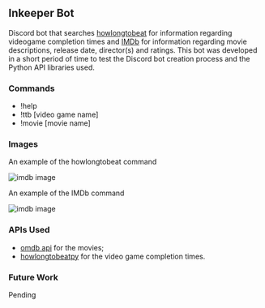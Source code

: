 ## Inkeeper Bot

Discord bot that searches [howlongtobeat](https://howlongtobeat.com) for information regarding videogame completion times and [IMDb](https://imdb.com) for information regarding movie descriptions, release date, director(s) and ratings. This bot was developed in a short period of time to test the Discord bot creation process and the Python API libraries used.

### Commands
- !help
- !ttb [video game name]
- !movie [movie name]

### Images
An example of the howlongtobeat command

![imdb image](https://i.imgur.com/k9RrwS4.png "Logo Title Text 2")

An example of the IMDb command

![imdb image](https://i.imgur.com/AvNYmZQ.png "Logo Title Text 1")

### APIs Used
- [omdb api](http://omdbapi.com/) for the movies;
- [howlongtobeatpy](https://pypi.org/project/howlongtobeatpy/) for the video game completion times.

### Future Work
Pending

